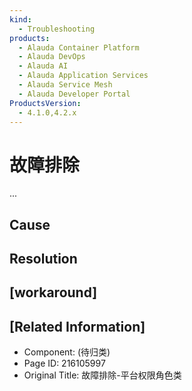 ```yaml
---
kind:
  - Troubleshooting
products:
  - Alauda Container Platform
  - Alauda DevOps
  - Alauda AI
  - Alauda Application Services
  - Alauda Service Mesh
  - Alauda Developer Portal
ProductsVersion:
  - 4.1.0,4.2.x
---
```

<!-- A type of document that involves encountering a fault, diagnosing it, performing root cause analysis, and providing solutions. -->

# 故障排除

...

## Cause

## Resolution

## [workaround]

## [Related Information]
- Component: (待归类)
- Page ID: 216105997
- Original Title: 故障排除-平台权限角色类
